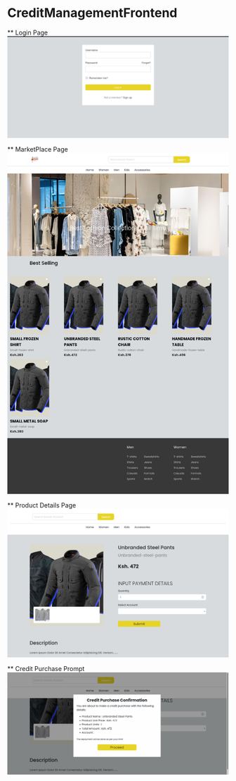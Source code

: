# CreditManagementFrontend

** Login Page
<img src="img/login-page.png">

** MarketPlace Page
<img src="/img/market-place-page.png">

** Product Details Page
<img src="/img/product-details-page.png">

** Credit Purchase Prompt 
<img src="/img/invoice-confirmation.png">